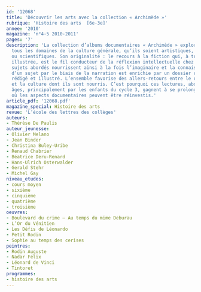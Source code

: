 ```yaml
---
id: '12068'
title: 'Découvrir les arts avec la collection « Archimède »'
rubrique: 'Histoire des arts  [6e-3e]'
annee: '2010'
magazine: 'n°4-5 2010-2011'
pages: '7'
description: 'La collection d’albums documentaires « Archimède » explore depuis 1992
  tous les domaines de la culture générale, qu’ils soient artistiques, historiques
  ou scientifiques. Son originalité : le recours à la fiction qui, à travers la narration
  illustrée, est le fil conducteur de la réflexion intellectuelle chez l’enfant. Les
  sujets abordés nourrissent ainsi à la fois l’imaginaire et la connaissance. La découverte
  d’un sujet par le biais de la narration est enrichie par un dossier rigoureusement
  rédigé et illustré. L’ensemble favorise des allers-retours entre le récit, la fiction
  et la culture dont ils sont nourris. C’est pourquoi ces lectures, abordées à différents
  âges, principalement par les enfants du cycle 3, gagnent à se prolonger au collège,
  où les aspects documentaires peuvent être réinvestis.'
article_pdf: '12068.pdf'
magazine_special: Histoire des arts
revue: 'L’école des lettres des collèges'
auteurs:
- Thérèse De Paulis
auteur_jeunesse:
- Olivier Melano
- Jean Binder
- Christina Buley-Uribe
- Renaud Chabrier
- Béatrice Deru-Renard
- Hans-Ulrich Osterwalder
- Gerald Stehr
- Michel Gay
niveau_etudes:
- cours moyen
- sixième
- cinquième
- quatrième
- troisième
oeuvres:
- Boulevard du crime – Au temps du mime Deburau
- L’Or du Vénitien
- Les Défis de Léonardo
- Petit Rodin
- Sophie au temps des cerises
peintres:
- Rodin Auguste
- Nadar Félix
- Léonard de Vinci
- Tintoret
programmes:
- histoire des arts
---
```

